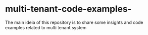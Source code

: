 # multi-tenant-code-examples-
The main ideia of this repository is to share some insights and code examples related to multi tenant system

